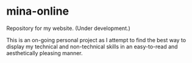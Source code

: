 mina-online
===========

Repository for my website. (Under development.)

This is an on-going personal project as I attempt to find the best way to display my technical and non-technical skills in an easy-to-read and aesthetically pleasing manner.
